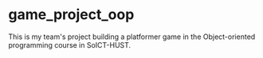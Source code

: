 # game_project_oop
This is my team's project building a platformer game in the Object-oriented programming course in SoICT-HUST.
